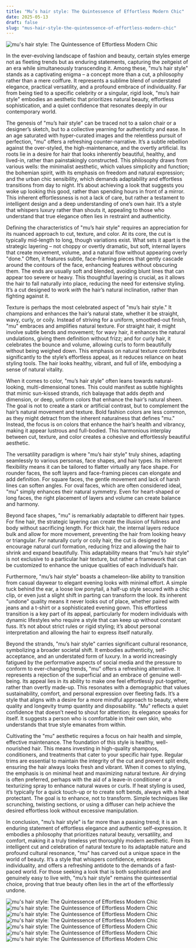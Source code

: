 ```yaml
---
title: "Mu’s hair style: The Quintessence of Effortless Modern Chic"
date: 2025-05-13
draft: false
slug: "mus-hair-style-the-quintessence-of-effortless-modern-chic" 
---
```


![mu's hair style: The Quintessence of Effortless Modern Chic](https://i.pinimg.com/originals/24/ea/c1/24eac18d16cd224bbb19e14a59fa58d9.jpg "mu's hair style: The Quintessence of Effortless Modern Chic")

In the ever-evolving landscape of fashion and beauty, certain styles emerge not as fleeting trends but as enduring statements, capturing the zeitgeist of an era while simultaneously transcending it. Among these, "mu’s hair style" stands as a captivating enigma – a concept more than a cut, a philosophy rather than a mere coiffure. It represents a sublime blend of understated elegance, practical versatility, and a profound embrace of individuality. Far from being tied to a specific celebrity or a singular, rigid look, "mu’s hair style" embodies an aesthetic that prioritizes natural beauty, effortless sophistication, and a quiet confidence that resonates deeply in our contemporary world.

The genesis of "mu’s hair style" can be traced not to a salon chair or a designer’s sketch, but to a collective yearning for authenticity and ease. In an age saturated with hyper-curated images and the relentless pursuit of perfection, "mu" offers a refreshing counter-narrative. It’s a subtle rebellion against the over-styled, the high-maintenance, and the overtly artificial. Its roots lie in a desire for hair that looks inherently beautiful, healthy, and lived-in, rather than painstakingly constructed. This philosophy draws from various wells: the minimalist aesthetic, which values simplicity and function; the bohemian spirit, with its emphasis on freedom and natural expression; and the urban chic sensibility, which demands adaptability and effortless transitions from day to night. It’s about achieving a look that suggests you woke up looking this good, rather than spending hours in front of a mirror. This inherent effortlessness is not a lack of care, but rather a testament to intelligent design and a deep understanding of one’s own hair. It’s a style that whispers luxury rather than shouts it, appealing to those who understand that true elegance often lies in restraint and authenticity.

Defining the characteristics of "mu’s hair style" requires an appreciation for its nuanced approach to cut, texture, and color. At its core, the cut is typically mid-length to long, though variations exist. What sets it apart is the strategic layering – not choppy or overtly dramatic, but soft, internal layers that create movement, volume, and a natural flow without appearing overly "done." Often, it features subtle, face-framing pieces that gently cascade around the contours of the face, enhancing features without obscuring them. The ends are usually soft and blended, avoiding blunt lines that can appear too severe or heavy. This thoughtful layering is crucial, as it allows the hair to fall naturally into place, reducing the need for extensive styling. It’s a cut designed to work *with* the hair’s natural inclination, rather than fighting against it.

Texture is perhaps the most celebrated aspect of "mu’s hair style." It champions and enhances the hair’s natural state, whether it be straight, wavy, curly, or coily. Instead of striving for a uniform, smoothed-out finish, "mu" embraces and amplifies natural texture. For straight hair, it might involve subtle bends and movement; for wavy hair, it enhances the natural undulations, giving them definition without frizz; and for curly hair, it celebrates the bounce and volume, allowing curls to form beautifully without being weighed down. This emphasis on natural texture contributes significantly to the style’s effortless appeal, as it reduces reliance on heat styling tools. The hair looks healthy, vibrant, and full of life, embodying a sense of natural vitality.

When it comes to color, "mu’s hair style" often leans towards natural-looking, multi-dimensional tones. This could manifest as subtle highlights that mimic sun-kissed strands, rich balayage that adds depth and dimension, or deep, uniform colors that enhance the hair’s natural sheen. The goal is not to create a stark or artificial contrast, but to complement the hair’s natural movement and texture. Bold fashion colors are less common, as they might detract from the inherent naturalness that defines "mu." Instead, the focus is on colors that enhance the hair’s health and vibrancy, making it appear lustrous and full-bodied. This harmonious interplay between cut, texture, and color creates a cohesive and effortlessly beautiful aesthetic.

The versatility paradigm is where "mu’s hair style" truly shines, adapting seamlessly to various personas, face shapes, and hair types. Its inherent flexibility means it can be tailored to flatter virtually any face shape. For rounder faces, the soft layers and face-framing pieces can elongate and add definition. For square faces, the gentle movement and lack of harsh lines can soften angles. For oval faces, which are often considered ideal, "mu" simply enhances their natural symmetry. Even for heart-shaped or long faces, the right placement of layers and volume can create balance and harmony.

Beyond face shapes, "mu" is remarkably adaptable to different hair types. For fine hair, the strategic layering can create the illusion of fullness and body without sacrificing length. For thick hair, the internal layers reduce bulk and allow for more movement, preventing the hair from looking heavy or triangular. For naturally curly or coily hair, the cut is designed to encourage natural curl formation, reducing frizz and allowing the hair to shrink and expand beautifully. This adaptability means that "mu’s hair style" is not exclusive to a particular hair texture, but rather a framework that can be customized to enhance the unique qualities of each individual’s hair.

Furthermore, "mu’s hair style" boasts a chameleon-like ability to transition from casual daywear to elegant evening looks with minimal effort. A simple tuck behind the ear, a loose low ponytail, a half-up style secured with a chic clip, or even just a slight shift in parting can transform the look. Its inherent "undone" quality means it never looks out of place, whether paired with jeans and a t-shirt or a sophisticated evening gown. This effortless transition is a key part of its appeal, particularly for modern individuals with dynamic lifestyles who require a style that can keep up without constant fuss. It’s not about strict rules or rigid styling; it’s about personal interpretation and allowing the hair to express itself naturally.

Beyond the strands, "mu’s hair style" carries significant cultural resonance, symbolizing a broader societal shift. It embodies authenticity, self-acceptance, and an understated form of luxury. In a world increasingly fatigued by the performative aspects of social media and the pressure to conform to ever-changing trends, "mu" offers a refreshing alternative. It represents a rejection of the superficial and an embrace of genuine well-being. Its appeal lies in its ability to make one feel effortlessly put-together, rather than overtly made-up. This resonates with a demographic that values sustainability, comfort, and personal expression over fleeting fads. It’s a style that aligns with a desire for a more mindful approach to beauty, where quality and longevity trump quantity and disposability. "Mu" reflects a quiet confidence that doesn’t need to shout for attention; its elegance speaks for itself. It suggests a person who is comfortable in their own skin, who understands that true style emanates from within.

Cultivating the "mu" aesthetic requires a focus on hair health and simple, effective maintenance. The foundation of this style is healthy, well-nourished hair. This means investing in high-quality shampoos, conditioners, and treatments that cater to your specific hair type. Regular trims are essential to maintain the integrity of the cut and prevent split ends, ensuring the hair always looks fresh and vibrant. When it comes to styling, the emphasis is on minimal heat and maximizing natural texture. Air drying is often preferred, perhaps with the aid of a leave-in conditioner or a texturizing spray to enhance natural waves or curls. If heat styling is used, it’s typically for a quick touch-up or to create soft bends, always with a heat protectant. The goal is to enhance, not to transform. Simple techniques like scrunching, twisting sections, or using a diffuser can help achieve the desired effortless look without excessive manipulation.

In conclusion, "mu’s hair style" is far more than a passing trend; it is an enduring statement of effortless elegance and authentic self-expression. It embodies a philosophy that prioritizes natural beauty, versatility, and comfort, making it a truly timeless yet thoroughly modern aesthetic. From its intelligent cut and celebration of natural texture to its adaptable nature and profound cultural resonance, "mu" has carved out a unique space in the world of beauty. It’s a style that whispers confidence, embraces individuality, and offers a refreshing antidote to the demands of a fast-paced world. For those seeking a look that is both sophisticated and genuinely easy to live with, "mu’s hair style" remains the quintessential choice, proving that true beauty often lies in the art of the effortlessly undone.

![mu's hair style: The Quintessence of Effortless Modern Chic](https://images.news18.com/ibnlive/uploads/2021/07/1627694243_ms-dhoni-new-hairstyle.jpg "mu's hair style: The Quintessence of Effortless Modern Chic") ![mu's hair style: The Quintessence of Effortless Modern Chic](https://live-essnc.s3.amazonaws.com/uploads/2023/08/355864104_1289070125059141_9135093264339988979_n.jpg "mu's hair style: The Quintessence of Effortless Modern Chic") ![mu's hair style: The Quintessence of Effortless Modern Chic](https://i.pinimg.com/originals/5d/ce/2e/5dce2e915d6c03b079819ec258b1e439.webp "mu's hair style: The Quintessence of Effortless Modern Chic") ![mu's hair style: The Quintessence of Effortless Modern Chic](https://images.sftcdn.net/images/t_app-cover-l,f_auto/p/312fff23-ee9c-4f85-9544-99f08cbec6cc/1360567574/hair-color-style-changer-screenshot.png "mu's hair style: The Quintessence of Effortless Modern Chic") ![mu's hair style: The Quintessence of Effortless Modern Chic](https://i.pinimg.com/originals/a9/ac/32/a9ac32c3102b3043e3f048f5c1b07edc.jpg "mu's hair style: The Quintessence of Effortless Modern Chic") ![mu's hair style: The Quintessence of Effortless Modern Chic](https://i.pinimg.com/originals/38/b1/5b/38b15bdb87aad2a80d4f9d77be3a7919.jpg "mu's hair style: The Quintessence of Effortless Modern Chic") ![mu's hair style: The Quintessence of Effortless Modern Chic](https://blog.goldsupplier.com/wp-content/uploads/2024/12/fine-thin-medium-length-hairstyles-for-thin-hair-over-50.jpg "mu's hair style: The Quintessence of Effortless Modern Chic")